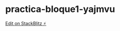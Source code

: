 # practica-bloque1-yajmvu

[Edit on StackBlitz ⚡️](https://stackblitz.com/edit/practica-bloque1-yajmvu)